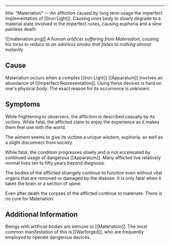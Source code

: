 ---
title: "Materiation"
---An affliction caused by long term usage the imperfect implementation of [[Iron Light]]. Causing ones body to slowly degrade to a material state involved in the imperfect runes, causing euphoria and a slow painless death.

![[materiation.png]]
*A human artificer suffering from Materiation, causing his torso to reduce to an odorless smoke that fades to nothing almost instantly*

## Cause
Materiation occurs when a complex [[Iron Light]] [[Apparatum]] involves an abundance of [[Imperfect Representation]]. Using these devices is hard on one's physical body. The exact reason for its occurrence is unknown.

## Symptoms
While frightening to observers, the affliction is described casually by its victims. While fatal, the afflicted claim to enjoy the experience as it makes them feel one with the world.

The ailment seems to give its victims a unique wisdom, euphoria, as well as a slight disconnect from society.

While fatal, the condition progresses slowly and is not accelerated by continued usage of dangerous [[Apparatum]]. Many afflicted live relatively normal lives ten to fifty years beyond diagnosis.

The bodies of the afflicted strangely continue to function even without vital organs that are removed or damaged by the disease. It is only fatal when it takes the brain or a section of spine.

Even after death the corpses of the afflicted continue to materiate. There is no cure for Materiation.

## Additional Information
Beings with artificial bodies are immune to [[Materiation]]. The most common manifestation of this is [[Warforged]], who are frequently employed to operate dangerous devices.

